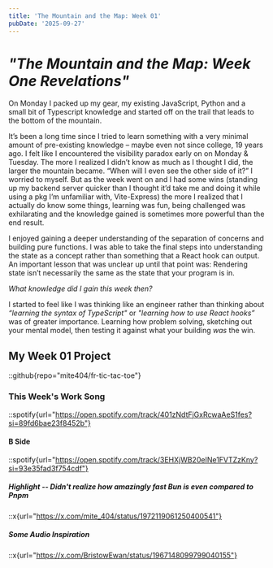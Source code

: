 ```yaml
---
title: 'The Mountain and the Map: Week 01'
pubDate: '2025-09-27'
---
```


# _"The Mountain and the Map: Week One Revelations"_

On Monday I packed up my gear, my existing JavaScript, Python and a small bit of
Typescript knowledge and started off on the trail that leads to the bottom of the mountain.

It’s been a long time since I tried to learn something with a very minimal amount
of pre-existing knowledge – maybe even not since college, 19 years ago. I felt
like I encountered the visibility paradox early on on Monday & Tuesday. The more
I realized I didn’t know as much as I thought I did, the larger the mountain became.
“When will I even see the other side of it?” I worried to myself. But as the week
went on and I had some wins (standing up my backend server quicker than I thought
it’d take me and doing it while using a pkg I’m unfamiliar with, Vite-Express) the
more I realized that I actually do know some things, learning was fun, being challenged
was exhilarating and the knowledge gained is sometimes more powerful than the end result.

I enjoyed gaining a deeper understanding of the separation of concerns and
building pure functions. I was able to take the final steps into understanding
the state as a concept rather than something that a React hook can output. An
important lesson that was unclear up until that point was: Rendering state isn’t
necessarily the same as the state that your program is in.

_What knowledge did I gain this week then?_

I started to feel like I was thinking like an engineer rather than thinking about
_“learning the syntax of TypeScript"_ or _"learning how to use React hooks”_ was
of greater importance. Learning how problem solving, sketching out your mental
model, then testing it against what your building _was_ the win.

## My Week 01 Project

::github{repo="mite404/fr-tic-tac-toe"}

### This Week's Work Song

::spotify{url="https://open.spotify.com/track/401zNdtFjGxRcwaAeS1fes?si=89fd6bae23f8452b"}

#### B Side

::spotify{url="https://open.spotify.com/track/3EHXjWB20eINe1FVTZzKny?si=93e35fad3f754cdf"}

##### Highlight -- Didn't realize how amazingly fast Bun is even compared to Pnpm

::x{url="https://x.com/mite_404/status/1972119061250400541"}

##### Some Audio Inspiration

::x{url="https://x.com/BristowEwan/status/1967148099799040155"}
